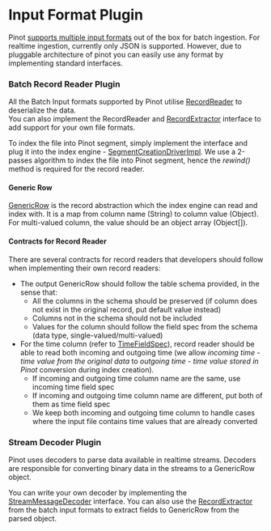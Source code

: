 # Input Format Plugin

Pinot [supports multiple input formats](../../../basics/data-import/pinot-input-formats.md) out of the box for batch ingestion. For realtime ingestion, currently only JSON is supported.  However, due to pluggable architecture of pinot you can easily use any format by implementing standard interfaces.

### Batch Record Reader Plugin

All the Batch Input formats supported by Pinot utilise [RecordReader](https://github.com/apache//blob/master/pinot-spi/src/main/java/org/apache/pinot/spi/data/readers/RecordReader.java) to deserialize the data.   
You can also implement the RecordReader and [RecordExtractor](https://github.com/apache//blob/master/pinot-spi/src/main/java/org/apache/pinot/spi/data/readers/RecordExtractor.java) interface to add support for your own file formats.

To index the file into Pinot segment, simply implement the interface and plug it into the index engine - [SegmentCreationDriverImpl](https://github.com/apache//blob/master/pinot-core/src/main/java/org/apache/pinot/core/segment/creator/impl/SegmentIndexCreationDriverImpl.java). We use a 2-passes algorithm to index the file into Pinot segment, hence the _rewind\(\)_ method is required for the record reader.

#### Generic Row

[GenericRow](https://github.com/apache//blob/master/pinot-spi/src/main/java/org/apache/pinot/spi/data/readers/GenericRow.java) is the record abstraction which the index engine can read and index with. It is a map from column name \(String\) to column value \(Object\). For multi-valued column, the value should be an object array \(Object\[\]\).

#### Contracts for Record Reader

There are several contracts for record readers that developers should follow when implementing their own record readers:

* The output GenericRow should follow the table schema provided, in the sense that:
  * All the columns in the schema should be preserved \(if column does not exist in the original record, put default value instead\)
  * Columns not in the schema should not be included
  * Values for the column should follow the field spec from the schema \(data type, single-valued/multi-valued\)
* For the time column \(refer to [TimeFieldSpec](https://github.com/apache//blob/master/pinot-spi/src/main/java/org/apache/pinot/spi/data/TimeFieldSpec.java)\), record reader should be able to read both incoming and outgoing time \(we allow _incoming time - time value from the original data_ to _outgoing time - time value stored in Pinot_ conversion during index creation\).
  * If incoming and outgoing time column name are the same, use incoming time field spec
  * If incoming and outgoing time column name are different, put both of them as time field spec
  * We keep both incoming and outgoing time column to handle cases where the input file contains time values that are already converted

### Stream Decoder Plugin

Pinot uses decoders to parse data available in realtime streams. Decoders are responsible for converting binary data in the streams to a GenericRow object.

You can write your own decoder by implementing the [StreamMessageDecoder](https://github.com/apache//blob/master/pinot-spi/src/main/java/org/apache/pinot/spi/stream/StreamMessageDecoder.java) interface. You can also use the [RecordExtractor](https://github.com/apache//blob/master/pinot-spi/src/main/java/org/apache/pinot/spi/data/readers/RecordExtractor.java) from the batch input formats to extract fields to GenericRow from the parsed object.

